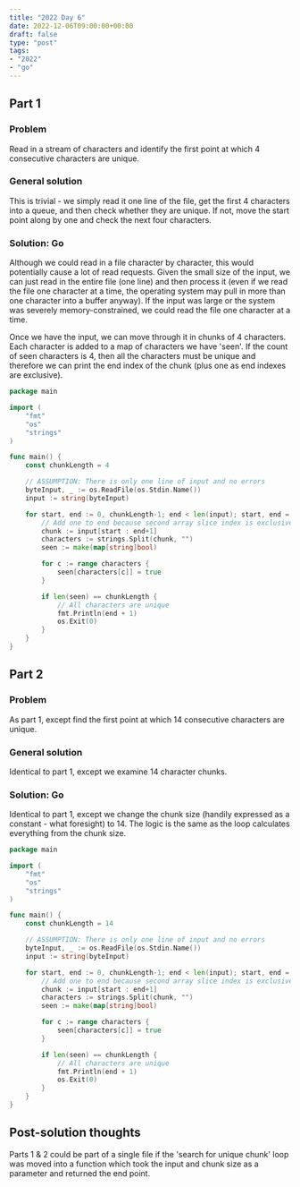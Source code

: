 ```yaml
---
title: "2022 Day 6"
date: 2022-12-06T09:00:00+00:00
draft: false
type: "post"
tags:
- "2022"
- "go"
---
```


## Part 1

### Problem

Read in a stream of characters and identify the first point at which 4 consecutive characters are unique.

### General solution

This is trivial - we simply read it one line of the file, get the first 4 characters into a queue, and then check whether they are unique. If not, move the start point along by one and check the next four characters.

### Solution: Go

Although we could read in a file character by character, this would potentially cause a lot of read requests. Given the small size of the input, we can just read in the entire file (one line) and then process it (even if we read the file one character at a time, the operating system may pull in more than one character into a buffer anyway). If the input was large or the system was severely memory-constrained, we could read the file one character at a time.

Once we have the input, we can move through it in chunks of 4 characters. Each character is added to a map of characters we have 'seen'. If the count of seen characters is 4, then all the characters must be unique and therefore we can print the end index of the chunk (plus one as end indexes are exclusive).

```go
package main

import (
	"fmt"
	"os"
	"strings"
)

func main() {
	const chunkLength = 4

	// ASSUMPTION: There is only one line of input and no errors
	byteInput, _ := os.ReadFile(os.Stdin.Name())
	input := string(byteInput)

	for start, end := 0, chunkLength-1; end < len(input); start, end = start+1, end+1 {
		// Add one to end because second array slice index is exclusive
		chunk := input[start : end+1]
		characters := strings.Split(chunk, "")
		seen := make(map[string]bool)

		for c := range characters {
			seen[characters[c]] = true
		}

		if len(seen) == chunkLength {
			// All characters are unique
			fmt.Println(end + 1)
			os.Exit(0)
		}
	}
}
```

## Part 2

### Problem

As part 1, except find the first point at which 14 consecutive characters are unique.

### General solution

Identical to part 1, except we examine 14 character chunks.

### Solution: Go

Identical to part 1, except we change the chunk size (handily expressed as a constant - what foresight) to 14. The logic is the same as the loop calculates everything from the chunk size.

```go
package main

import (
	"fmt"
	"os"
	"strings"
)

func main() {
	const chunkLength = 14

	// ASSUMPTION: There is only one line of input and no errors
	byteInput, _ := os.ReadFile(os.Stdin.Name())
	input := string(byteInput)

	for start, end := 0, chunkLength-1; end < len(input); start, end = start+1, end+1 {
		// Add one to end because second array slice index is exclusive
		chunk := input[start : end+1]
		characters := strings.Split(chunk, "")
		seen := make(map[string]bool)

		for c := range characters {
			seen[characters[c]] = true
		}

		if len(seen) == chunkLength {
			// All characters are unique
			fmt.Println(end + 1)
			os.Exit(0)
		}
	}
}
```

## Post-solution thoughts

Parts 1 & 2 could be part of a single file if the 'search for unique chunk' loop was moved into a function which took the input and chunk size as a parameter and returned the end point.

